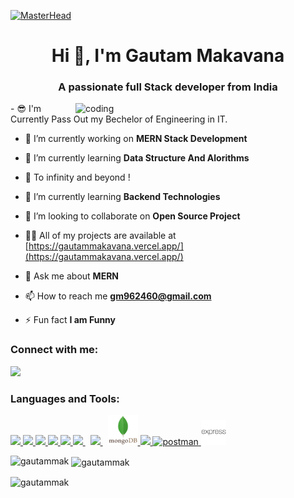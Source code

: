 [![MasterHead](https://firebasestorage.googleapis.com/v0/b/flexi-coding.appspot.com/o/dempgi7-520f8d5f-63d4-4453-8822-dbc149ae27f8.gif?alt=media&token=91c0c7b2-93c3-4029-b011-1a8703c5730d)](https://Gautammakavana.io)

<h1 align="center">Hi 👋, I'm Gautam Makavana</h1>
<h3 align="center">A passionate full Stack developer from India</h3>

<img  align = "right"  alt = "coding" width= "400" src="https://cdn.dribbble.com/users/1162077/screenshots/3848914/programmer.gif" >
- 😎 I'm Currently Pass Out my Bechelor of Engineering in IT.

- 🔭 I’m currently working on **MERN Stack Development**

- 🌱 I’m currently learning **Data Structure And Alorithms**
  
-  🚀 To infinity and beyond !
  
- 🌱 I’m currently learning **Backend Technologies**

- 👯 I’m looking to collaborate on **Open Source Project**

- 👨‍💻 All of my projects are available at [https://gautammakavana.vercel.app/](https://gautammakavana.vercel.app/)

- 💬 Ask me about **MERN**

- 📫 How to reach me **gm962460@gmail.com**

- ⚡ Fun fact **I am Funny**



<h3 align="left">Connect with me:</h3>
<p align="left">
<a href = "https://www.linkedin.com/in/gautam-makavana-24a5881b0/"><img src="https://img.icons8.com/fluent/48/000000/linkedin.png"/></a>


</p>

<h3 align="left">Languages and Tools:</h3>
<p align="left">
    <a href="https://reactjs.org/" target="_blank"> <img src="https://img.icons8.com/color/48/000000/react-native.png"/> </a>
    <a href="https://developer.mozilla.org/en-US/docs/Web/JavaScript" target="_blank"> <img src="https://img.icons8.com/color/48/000000/javascript.png"/> </a> 
    <a href="https://www.w3.org/html/" target="_blank"> <img src="https://img.icons8.com/color/48/000000/html-5.png"/> </a> 
    <a href="https://www.w3schools.com/css/" target="_blank"> <img src="https://img.icons8.com/color/48/000000/css3.png"/> </a> 
    <a href="https://getbootstrap.com" target="_blank"> <img src="https://img.icons8.com/color/48/000000/bootstrap.png"/> </a>  
    <a style="padding-right:8px;" href="https://nodejs.org" target="_blank"> <img src="https://img.icons8.com/color/48/000000/nodejs.png"/> </a> 
    <a style="padding-right:8px;" href="https://www.mysql.com/" target="_blank"> <img src="https://img.icons8.com/fluent/50/000000/mysql-logo.png"/> </a>
    <a href="https://www.mongodb.com/" target="_blank"> <img src="https://raw.githubusercontent.com/devicons/devicon/master/icons/mongodb/mongodb-original-wordmark.svg" alt="mongodb" width="48" height="48"/> </a> 
    <a href="https://firebase.google.com/" target="_blank"> <img src="https://img.icons8.com/color/48/000000/firebase.png"/> </a> 
    <a href="https://postman.com" target="_blank"> <img src="https://www.vectorlogo.zone/logos/getpostman/getpostman-icon.svg" alt="postman" width="45" height="45"/> </a>    
    <a href="https://expressjs.com" target="_blank"> <img src="https://raw.githubusercontent.com/devicons/devicon/master/icons/express/express-original-wordmark.svg" alt="express" width="40" height="40"/> </a>



<p><img align="left" src="https://github-readme-stats.vercel.app/api/top-langs?username=gautammak&show_icons=true&locale=en&layout=compact" alt="gautammak" /></p>

<p>&nbsp;<img align="center" src="https://github-readme-stats.vercel.app/api?username=gautammak&show_icons=true&locale=en" alt="gautammak" /></p>

<p><img align="center" src="https://github-readme-streak-stats.herokuapp.com/?user=gautammak&" alt="gautammak" /></p>

